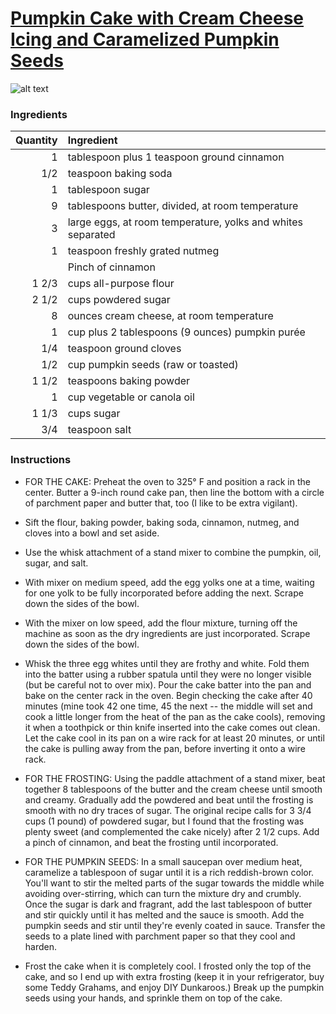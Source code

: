 # [Pumpkin Cake with Cream Cheese Icing and Caramelized Pumpkin Seeds](http://food52.com/recipes/30963-pumpkin-cake-with-cream-cheese-icing-and-caramelized-pumpkin-seeds)
![alt text](https://images.food52.com/RgkBleThg9yaY7_vdOgZLtK42Xs=/753x502/1ac13895-b2bb-449d-b81d-8b6f6b1670d5--2014-0926_pumpkin-cake-004.jpg)
### Ingredients
|Quantity|Ingredient|
----------:|:-------
|1|tablespoon plus 1 teaspoon ground cinnamon|
|1/2|teaspoon baking soda|
|1|tablespoon sugar|
|9|tablespoons butter, divided, at room temperature|
|3|large eggs, at room temperature, yolks and whites separated|
|1|teaspoon freshly grated nutmeg|
||Pinch of cinnamon|
|1 2/3|cups all-purpose flour|
|2 1/2|cups powdered sugar|
|8|ounces cream cheese, at room temperature|
|1|cup plus 2 tablespoons (9 ounces) pumpkin purée|
|1/4|teaspoon ground cloves|
|1/2|cup pumpkin seeds (raw or toasted)|
|1 1/2|teaspoons baking powder|
|1|cup vegetable or canola oil|
|1 1/3|cups sugar|
|3/4|teaspoon salt|

### Instructions

* FOR THE CAKE: Preheat the oven to 325° F and position a rack in the center. Butter a 9-inch round cake pan, then line the bottom with a circle of parchment paper and butter that, too (I like to be extra vigilant).

* Sift the flour, baking powder, baking soda, cinnamon, nutmeg, and cloves into a bowl and set aside.

* Use the whisk attachment of a stand mixer to combine the pumpkin, oil, sugar, and salt.

* With mixer on medium speed, add the egg yolks one at a time, waiting for one yolk to be fully incorporated before adding the next. Scrape down the sides of the bowl.

* With the mixer on low speed, add the flour mixture, turning off the machine as soon as the dry ingredients are just incorporated. Scrape down the sides of the bowl.

* Whisk the three egg whites until they are frothy and white. Fold them into the batter using a rubber spatula until they were no longer visible (but be careful not to over mix). Pour the cake batter into the pan and bake on the center rack in the oven. Begin checking the cake after 40 minutes (mine took 42 one time, 45 the next -- the middle will set and cook a little longer from the heat of the pan as the cake cools), removing it when a toothpick or thin knife inserted into the cake comes out clean. Let the cake cool in its pan on a wire rack for at least 20 minutes, or until the cake is pulling away from the pan, before inverting it onto a wire rack.

* FOR THE FROSTING: Using the paddle attachment of a stand mixer, beat together 8 tablespoons of the butter and the cream cheese until smooth and creamy. Gradually add the powdered and beat until the frosting is smooth with no dry traces of sugar. The original recipe calls for 3 3/4 cups (1 pound) of powdered sugar, but I found that the frosting was plenty sweet (and complemented the cake nicely) after 2 1/2 cups. Add a pinch of cinnamon, and beat the frosting until incorporated.

* FOR THE PUMPKIN SEEDS: In a small saucepan over medium heat, caramelize a tablespoon of sugar until it is a rich reddish-brown color. You'll want to stir the melted parts of the sugar towards the middle while avoiding over-stirring, which can turn the mixture dry and crumbly. Once the sugar is dark and fragrant, add the last tablespoon of butter and stir quickly until it has melted and the sauce is smooth. Add the pumpkin seeds and stir until they're evenly coated in sauce. Transfer the seeds to a plate lined with parchment paper so that they cool and harden.

* Frost the cake when it is completely cool. I frosted only the top of the cake, and so I end up with extra frosting (keep it  in your refrigerator, buy some Teddy Grahams, and enjoy DIY Dunkaroos.) Break up the pumpkin seeds using your hands, and sprinkle them on top of the cake.